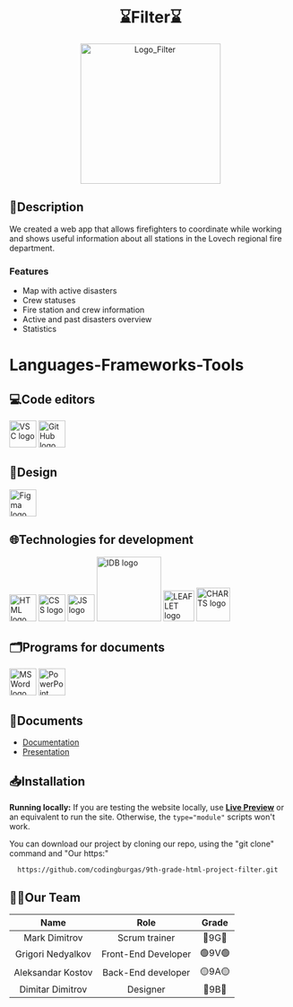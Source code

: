 <h1 align="center">⌛Filter⌛</a></h1>
<p align = "center">
	<img src = "https://github.com/user-attachments/assets/4ac95179-dad0-4ac2-ab69-456191aa2b4e" alt = "Logo_Filter" width="250">
</p>

## 📝Description
We created a web app that allows firefighters to coordinate while working and shows useful information about all stations in the Lovech regional fire department.

### Features
- Map with active disasters
- Crew statuses
- Fire station and crew information
- Active and past disasters overview
- Statistics

# Languages-Frameworks-Tools
## 💻Code editors
<p align="left">
  <a href="https://code.visualstudio.com/"><img src="https://github.com/user-attachments/assets/9263e178-f9eb-4d99-b868-7a170c657e8f" alt="VSC logo" width=48px /></a>
	<a href="https://github.com/"><img src="https://encrypted-tbn0.gstatic.com/images?q=tbn:ANd9GcSbqj9Ii13d6hx5a9kyLnC5A8A96LDSaSZv_w&s" alt="GitHub logo" width=48px /></a>
</p>

## 🎨Design
<p align="left">
	<a href="https://www.figma.com/"><img src="https://github.com/user-attachments/assets/575f5204-6d5d-40c8-8e55-4bab23e69bf8" alt="Figma logo" width=48px/></a>
</p>

## 🌐Technologies for development
<p align="left">
  <a href="https://html.com/"><img src="https://github.com/user-attachments/assets/8d022caa-58bc-4f77-94f6-7ccd717921dd" alt="HTML logo" width=48px /></a>
  <a href="https://css.com/"><img src="https://github.com/user-attachments/assets/3b5258c7-222d-4864-bfa5-96810b3b78d4" alt="CSS logo" width=48px /></a>
  <a href="https://www.javascript.com/"><img src="https://github.com/user-attachments/assets/c6911d65-9d90-4e5c-a602-7b0138f792e9" alt="JS logo" width=48px /></a>
  <a href="https://developer.mozilla.org/en-US/docs/Web/API/IndexedDB_API"><img src="https://github.com/user-attachments/assets/7d337f7e-3407-44cb-8f5f-932628c7886f" alt="IDB logo" width=115px /></a>
  <a href="https://leafletjs.com/"><img src="https://github.com/user-attachments/assets/152a7ed7-ad9d-4511-97df-4d0373553588" alt="LEAFLET logo" width=55px /></a>
  <a href="https://www.chartjs.org/"><img src="https://github.com/user-attachments/assets/40d17fc2-44f4-4cf4-a46d-39375fbb5e2c" alt="CHARTS logo" width=60px /></a>
</p>

## 🗂️Programs for documents
<p align="left">
    <a href="https://www.microsoft.com/en-ww/microsoft-365/word"><img src="https://img.icons8.com/color/344/ms-word.png" alt="MS Word logo" width=48px /></a>
    <a href="https://www.microsoft.com/en-ww/microsoft-365/powerpoint"><img src="https://img.icons8.com/color/344/ms-powerpoint.png" alt="PowerPoint logo" width=48px /></a>
</p>

## 📁Documents
<ul>
    <li><a href = "https://codingburgas-my.sharepoint.com/:w:/g/personal/dsdimitrov23_codingburgas_bg/ERH0pzC8QWVGivdrQI5nV6IBZ5ucZfNolMCuoEiEdZT5Mg?e=gGPQsk"> Documentation </a><br></li>
    <li><a href = "https://codingburgas-my.sharepoint.com/:p:/g/personal/dsdimitrov23_codingburgas_bg/EbuIMYZgvy5Jukj69xZIcNMBSWgUeIxjwQnIDlwYnOfHjw?e=5hpepq"> Presentation </a><br></li>
</ul>

## 📥Installation
<b>Running locally:</b>
If you are testing the website locally, use **[Live Preview](https://marketplace.visualstudio.com/items?itemName=ms-vscode.live-server)** or an equivalent to run the site. Otherwise, the `type="module"` scripts won't work.

You can download our project by cloning our repo, using the "git clone" command and "Our https:" 
```
  https://github.com/codingburgas/9th-grade-html-project-filter.git
 ```
## 👨‍💻Our Team<br>
| Name | Role | Grade |
|:---:|:---:|:---:|
|Mark Dimitrov|Scrum trainer|🔵9G🔵|
|Grigori Nedyalkov|Front-End Developer|🟢9V🟢|
|Aleksandar Kostov|Back-End developer|🟡9A🟡|
|Dimitar Dimitrov|Designer|🔴9B🔴|
